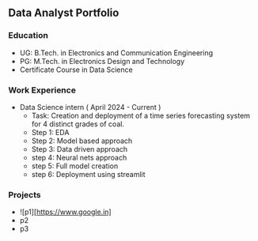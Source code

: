 ## Data Analyst Portfolio

### Education
- UG: B.Tech. in Electronics and Communication Engineering
- PG: M.Tech. in Electronics Design and Technology
- Certificate Course in Data Science

### Work Experience
- Data Science intern ( April 2024 - Current )
  - Task: Creation and deployment of a time series forecasting system for 4 distinct grades of coal.  
  - Step 1: EDA
  - Step 2: Model based approach
  - Step 3: Data driven approach
  - step 4: Neural nets approach
  - step 5: Full model creation
  - step 6: Deployment using streamlit

### Projects
- ![p1][https://www.google.in]
- p2
- p3
  
